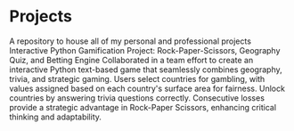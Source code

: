 # Projects
A repository to house all of my personal and professional projects
Interactive Python Gamification Project: Rock-Paper-Scissors, Geography Quiz, and Betting Engine
Collaborated in a team effort to create an interactive Python text-based game that seamlessly combines geography, trivia, and strategic gaming. Users select countries for gambling, with values assigned based on each country's surface area for fairness. Unlock countries by answering trivia questions correctly. Consecutive losses provide a strategic advantage in Rock-Paper Scissors, enhancing critical thinking and adaptability.
